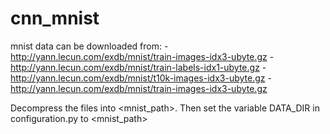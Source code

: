 # cnn_mnist

mnist data can be downloaded from:
     - http://yann.lecun.com/exdb/mnist/train-images-idx3-ubyte.gz
     - http://yann.lecun.com/exdb/mnist/train-labels-idx1-ubyte.gz
     - http://yann.lecun.com/exdb/mnist/t10k-images-idx3-ubyte.gz
     - http://yann.lecun.com/exdb/mnist/train-images-idx3-ubyte.gz

Decompress the files into <mnist_path>. Then set the variable DATA_DIR  in configuration.py to <mnist_path>  
